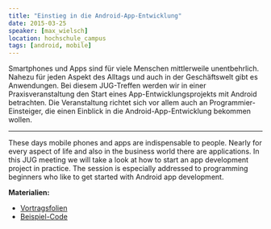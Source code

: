 ```yaml
---
title: "Einstieg in die Android-App-Entwicklung"
date: 2015-03-25
speaker: [max_wielsch]
location: hochschule_campus
tags: [android, mobile]
---
```


Smartphones und Apps sind für viele Menschen mittlerweile unentbehrlich. Nahezu für jeden Aspekt des Alltags und auch in
der Geschäftswelt gibt es Anwendungen. Bei diesem JUG-Treffen werden wir in einer Praxisveranstaltung den Start eines
App-Entwicklungsprojekts mit Android betrachten. Die Veranstaltung richtet sich vor allem auch an
Programmier-Einsteiger, die einen Einblick in die Android-App-Entwicklung bekommen wollen.

---

These days mobile phones and apps are indispensable to people. Nearly for every aspect of life and also in the business
world there are applications. In this JUG meeting we will take a look at how to start an app development project in
practice. The session is especially addressed to programming beginners who like to get started with Android app
development.

**Materialien:**

- [Vortragsfolien](/downloads/juggr_android_programming.pdf)
- [Beispiel-Code](https://github.com/muxmax/JugGrNotesApp)

